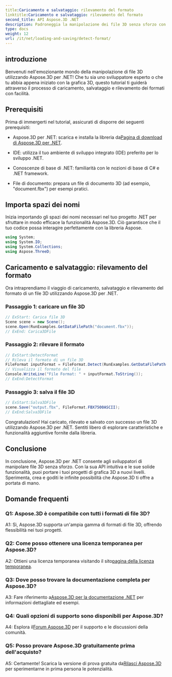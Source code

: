 ```yaml
---
title:Caricamento e salvataggio: rilevamento del formato
linktitle:Caricamento e salvataggio: rilevamento del formato
second_title: API Aspose.3D .NET
description: Padroneggia la manipolazione dei file 3D senza sforzo con Aspose.3D per .NET. Carica, salva e rileva i formati senza problemi.
type: docs
weight: 12
url: /it/net/loading-and-saving/detect-format/
---
```

## introduzione

Benvenuti nell'emozionante mondo della manipolazione di file 3D utilizzando Aspose.3D per .NET! Che tu sia uno sviluppatore esperto o che tu abbia appena iniziato con la grafica 3D, questo tutorial ti guiderà attraverso il processo di caricamento, salvataggio e rilevamento dei formati con facilità.

## Prerequisiti

Prima di immergerti nel tutorial, assicurati di disporre dei seguenti prerequisiti:

-  Aspose.3D per .NET: scarica e installa la libreria da[Pagina di download di Aspose.3D per .NET](https://releases.aspose.com/3d/net/).

- IDE: utilizza il tuo ambiente di sviluppo integrato (IDE) preferito per lo sviluppo .NET.

- Conoscenze di base di .NET: familiarità con le nozioni di base di C# e .NET framework.

- File di documento: prepara un file di documento 3D (ad esempio, "document.fbx") per esempi pratici.

## Importa spazi dei nomi

Inizia importando gli spazi dei nomi necessari nel tuo progetto .NET per sfruttare in modo efficace la funzionalità Aspose.3D. Ciò garantisce che il tuo codice possa interagire perfettamente con la libreria Aspose.

```csharp
using System;
using System.IO;
using System.Collections;
using Aspose.ThreeD;
```

## Caricamento e salvataggio: rilevamento del formato

Ora intraprendiamo il viaggio di caricamento, salvataggio e rilevamento del formato di un file 3D utilizzando Aspose.3D per .NET.

### Passaggio 1: caricare un file 3D

```csharp
// ExStart: Carica file 3D
Scene scene = new Scene();
scene.Open(RunExamples.GetDataFilePath("document.fbx"));
// ExEnd: Carica3DFile
```

### Passaggio 2: rilevare il formato

```csharp
// ExStart:DetectFormat
// Rileva il formato di un file 3D
FileFormat inputFormat = FileFormat.Detect(RunExamples.GetDataFilePath("document.fbx"));
// Visualizza il formato del file
Console.WriteLine("File Format: " + inputFormat.ToString());
// ExEnd:DetectFormat
```

### Passaggio 3: salva il file 3D

```csharp
// ExStart:Salva3DFile
scene.Save("output.fbx", FileFormat.FBX7500ASCII);
// ExEnd:Salva3DFile
```

Congratulazioni! Hai caricato, rilevato e salvato con successo un file 3D utilizzando Aspose.3D per .NET. Sentiti libero di esplorare caratteristiche e funzionalità aggiuntive fornite dalla libreria.

## Conclusione

In conclusione, Aspose.3D per .NET consente agli sviluppatori di manipolare file 3D senza sforzo. Con la sua API intuitiva e le sue solide funzionalità, puoi portare i tuoi progetti di grafica 3D a nuovi livelli. Sperimenta, crea e goditi le infinite possibilità che Aspose.3D ti offre a portata di mano.

## Domande frequenti

### Q1: Aspose.3D è compatibile con tutti i formati di file 3D?

A1: Sì, Aspose.3D supporta un'ampia gamma di formati di file 3D, offrendo flessibilità nei tuoi progetti.

### Q2: Come posso ottenere una licenza temporanea per Aspose.3D?

 A2: Ottieni una licenza temporanea visitando il sito[pagina della licenza temporanea](https://purchase.aspose.com/temporary-license/).

### Q3: Dove posso trovare la documentazione completa per Aspose.3D?

 A3: Fare riferimento a[Aspose.3D per la documentazione .NET](https://reference.aspose.com/3d/net/) per informazioni dettagliate ed esempi.

### Q4: Quali opzioni di supporto sono disponibili per Aspose.3D?

 A4: Esplora il[Forum Aspose.3D](https://forum.aspose.com/c/3d/18) per il supporto e le discussioni della comunità.

### Q5: Posso provare Aspose.3D gratuitamente prima dell'acquisto?

 A5: Certamente! Scarica la versione di prova gratuita da[Rilasci Aspose.3D](https://releases.aspose.com/) per sperimentarne in prima persona le potenzialità.